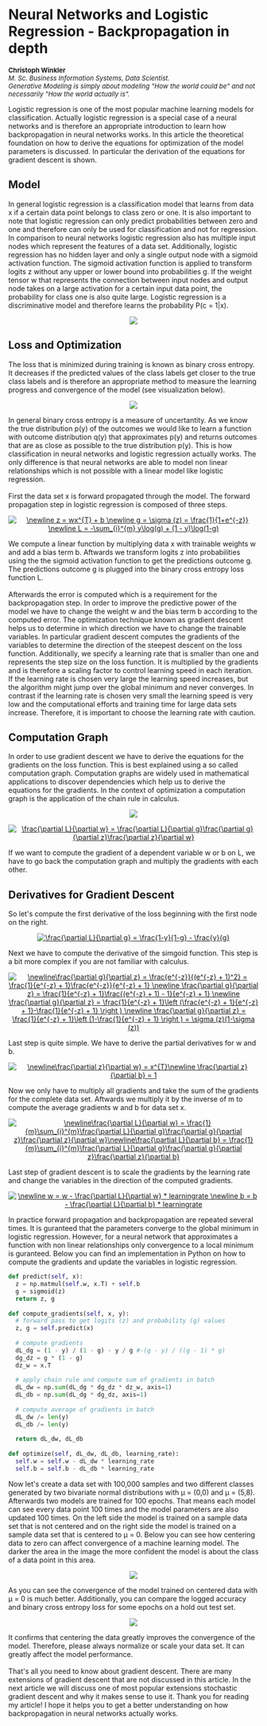 <h1>Neural Networks and Logistic Regression - Backpropagation in depth</h1>
<p align="left" style="font-size:13px;"><b>Christoph Winkler</b><br>
<i>M. Sc. Business Information Systems, Data Scientist.<br>
Generative Modeling is simply about modeling "How the world could be" and not necessarily "How the world actually is".</i></p>

Logistic regression is one of the most popular machine learning models for classification. Actually logistic regression is a special case of a neural networks and is therefore an appropriate introduction to learn how backpropagation in neural networks works. In this article the theoretical foundation on how to derive the equations for optimization of the model parameters is discussed. In particular the derivation of the equations for gradient descent is shown. 

<h2>Model</h2>
In general logistic regression is a classification model that learns from data x if a certain data point belongs to class zero or one. It is also important to note that logistic regression can only predict probabilities between zero and one and therefore can only be used for classification and not for regression. In comparison to neural networks logistic regression also has  multiple input nodes which represent the features of a data set. Additionally, logistic regression has no hidden layer and only a single output node with a sigmoid activation function. The sigmoid activation function is applied to transform logits z without any upper or lower bound into probabilities g. If the weight tensor w that represents the connection between input nodes and output node takes on a large activation for a certain input data point, the probability for class one is also quite large. Logistic regression is a discriminative model and therefore learns the probability P(c = 1|x).

<p align="center">
<img src="logistic_regression.png"></img>
</p>

<h2>Loss and Optimization</h2>
The loss that is minimized during training is known as binary cross entropy. It decreases if the predicted values of the class labels get closer to the true class labels and is therefore an appropriate method to measure the learning progress and convergence of the model (see visualization below). 
<p align="center">
<img src="loss.png"></img>
</p>
In general binary cross entropy is a measure of uncertantity. As we know the true distribution p(y) of the outcomes we would like to learn a function with outcome distribution q(y) that approximates p(y) and returns outcomes that are as close as possible to the true distribution p(y). This is how classification in neural networks and logistic regression actually works. The only difference is that neural networks are able to model non linear relationships which is not possible with a linear model like logistic regression.
<br><br>
First the data set x is forward propagated through the model. The forward propagation step in logistic regression is composed of three steps.

<p align="center">
<a href="https://www.codecogs.com/eqnedit.php?latex=\dpi{120}&space;\newline&space;z&space;=&space;wx^{T}&space;&plus;&space;b&space;\newline&space;g&space;=&space;\sigma&space;(z)&space;=&space;\frac{1}{1&plus;e^{-z}}&space;\newline&space;L&space;=&space;-\sum_{i}^{m}&space;y\log(g)&space;&plus;&space;(1&space;-&space;y)\log(1-g)" target="_blank"><img src="https://latex.codecogs.com/gif.latex?\dpi{120}&space;\newline&space;z&space;=&space;wx^{T}&space;&plus;&space;b&space;\newline&space;g&space;=&space;\sigma&space;(z)&space;=&space;\frac{1}{1&plus;e^{-z}}&space;\newline&space;L&space;=&space;-\sum_{i}^{m}&space;y\log(g)&space;&plus;&space;(1&space;-&space;y)\log(1-g)" title="\newline z = wx^{T} + b \newline g = \sigma (z) = \frac{1}{1+e^{-z}} \newline L = -\sum_{i}^{m} y\log(g) + (1 - y)\log(1-g)" /></a>
</p>

We compute a linear function by multiplying data x with trainable weights w and add a bias term b. Aftwards we transform logits z into probabilities using the the sigmoid activation function to get the predictions outcome g. The predictions outcome g is plugged into the binary cross entropy loss function L. <br><br>
Afterwards the error is computed which is a requirement for the backpropagation step. In order to improve the predictive power of the model we have to change the weight w and the bias term b according to the computed error. The optimization technique known as gradient descent helps us to determine in which direction we have to change the trainable variables. In particular gradient descent computes the gradients of the variables to determine the direction of the steepest descent on the loss function. Additionally, we specify a learning rate that is smaller than one and represents the step size on the loss function. It is multiplied by the gradients and is therefore a scaling factor to control learning speed in each iteration. If the learning rate is chosen very large the learning speed increases, but the algorithm might jump over the global minimum and never converges. In contrast if the learning rate is chosen very small the learning speed is very low and the computational efforts and training time for large data sets increase. Therefore, it is important to choose the learning rate with caution. 

<h2>Computation Graph</h2>
In order to use gradient descent we have to derive the equations for the gradients on the loss function. This is best explained using a so called computation graph. Computation graphs are widely used in mathematical applications to discover dependencies which help us to derive the equations for the gradients. In the context of optimization a computation graph is the application of the chain rule in calculus.
<br>
<p align="center">
<img src="computation_graph.png"></img>
</p>

<p align="center">
<a href="https://www.codecogs.com/eqnedit.php?latex=\dpi{120}&space;\frac{\partial&space;L}{\partial&space;w}&space;=&space;\frac{\partial&space;L}{\partial&space;g}\frac{\partial&space;g}{\partial&space;z}\frac{\partial&space;z}{\partial&space;w}" target="_blank"><img src="https://latex.codecogs.com/gif.latex?\dpi{120}&space;\frac{\partial&space;L}{\partial&space;w}&space;=&space;\frac{\partial&space;L}{\partial&space;g}\frac{\partial&space;g}{\partial&space;z}\frac{\partial&space;z}{\partial&space;w}" title="\frac{\partial L}{\partial w} = \frac{\partial L}{\partial g}\frac{\partial g}{\partial z}\frac{\partial z}{\partial w}" /></a>
</p>

If we want to compute the gradient of a dependent variable w or b on L, we have to go back the computation graph and multiply the gradients with each other.

<h2>Derivatives for Gradient Descent</h2>

So let's compute the first derivative of the loss beginning with the first node on the right.

<p align="center">
<a href="https://www.codecogs.com/eqnedit.php?latex=\dpi{120}&space;\frac{\partial&space;L}{\partial&space;g}&space;=&space;\frac{1-y}{1-g}&space;-&space;\frac{y}{g}" target="_blank"><img src="https://latex.codecogs.com/gif.latex?\dpi{120}&space;\frac{\partial&space;L}{\partial&space;g}&space;=&space;\frac{1-y}{1-g}&space;-&space;\frac{y}{g}" title="\frac{\partial L}{\partial g} = \frac{1-y}{1-g} - \frac{y}{g}" /></a>
<p/>

Next we have to compute the derivative of the simgoid function. This step is a bit more complex if you are not familiar with calculus.

<p align="center">
<a href="https://www.codecogs.com/eqnedit.php?latex=\dpi{120}&space;\newline\frac{\partial&space;g}{\partial&space;z}&space;=&space;\frac{e^{-z}}{(e^{-z}&space;&plus;&space;1)^2}&space;=&space;\frac{1}{e^{-z}&space;&plus;&space;1}\frac{e^{-z}}{e^{-z}&space;&plus;&space;1}&space;\newline&space;\frac{\partial&space;g}{\partial&space;z}&space;=&space;\frac{1}{e^{-z}&space;&plus;&space;1}\frac{(e^{-z}&space;&plus;&space;1)&space;-&space;1}{e^{-z}&space;&plus;&space;1}&space;\newline&space;\frac{\partial&space;g}{\partial&space;z}&space;=&space;\frac{1}{e^{-z}&space;&plus;&space;1}\left&space;(\frac{e^{-z}&space;&plus;&space;1}{e^{-z}&space;&plus;&space;1}-\frac{1}{e^{-z}&space;&plus;&space;1}&space;\right&space;)&space;\newline&space;\frac{\partial&space;g}{\partial&space;z}&space;=&space;\frac{1}{e^{-z}&space;&plus;&space;1}\left&space;(1-\frac{1}{e^{-z}&space;&plus;&space;1}&space;\right&space;)&space;=&space;\sigma&space;(z)(1-\sigma&space;(z))" target="_blank"><img src="https://latex.codecogs.com/gif.latex?\dpi{120}&space;\newline\frac{\partial&space;g}{\partial&space;z}&space;=&space;\frac{e^{-z}}{(e^{-z}&space;&plus;&space;1)^2}&space;=&space;\frac{1}{e^{-z}&space;&plus;&space;1}\frac{e^{-z}}{e^{-z}&space;&plus;&space;1}&space;\newline&space;\frac{\partial&space;g}{\partial&space;z}&space;=&space;\frac{1}{e^{-z}&space;&plus;&space;1}\frac{(e^{-z}&space;&plus;&space;1)&space;-&space;1}{e^{-z}&space;&plus;&space;1}&space;\newline&space;\frac{\partial&space;g}{\partial&space;z}&space;=&space;\frac{1}{e^{-z}&space;&plus;&space;1}\left&space;(\frac{e^{-z}&space;&plus;&space;1}{e^{-z}&space;&plus;&space;1}-\frac{1}{e^{-z}&space;&plus;&space;1}&space;\right&space;)&space;\newline&space;\frac{\partial&space;g}{\partial&space;z}&space;=&space;\frac{1}{e^{-z}&space;&plus;&space;1}\left&space;(1-\frac{1}{e^{-z}&space;&plus;&space;1}&space;\right&space;)&space;=&space;\sigma&space;(z)(1-\sigma&space;(z))" title="\newline\frac{\partial g}{\partial z} = \frac{e^{-z}}{(e^{-z} + 1)^2} = \frac{1}{e^{-z} + 1}\frac{e^{-z}}{e^{-z} + 1} \newline \frac{\partial g}{\partial z} = \frac{1}{e^{-z} + 1}\frac{(e^{-z} + 1) - 1}{e^{-z} + 1} \newline \frac{\partial g}{\partial z} = \frac{1}{e^{-z} + 1}\left (\frac{e^{-z} + 1}{e^{-z} + 1}-\frac{1}{e^{-z} + 1} \right ) \newline \frac{\partial g}{\partial z} = \frac{1}{e^{-z} + 1}\left (1-\frac{1}{e^{-z} + 1} \right ) = \sigma (z)(1-\sigma (z))" /></a>
<p/>

Last step is quite simple. We have to derive the partial derivatives for w and b.

<p align="center">
<a href="https://www.codecogs.com/eqnedit.php?latex=\dpi{120}&space;\newline\frac{\partial&space;z}{\partial&space;w}&space;=&space;x^{T}\newline&space;\frac{\partial&space;z}{\partial&space;b}&space;=&space;1" target="_blank"><img src="https://latex.codecogs.com/gif.latex?\dpi{120}&space;\newline\frac{\partial&space;z}{\partial&space;w}&space;=&space;x^{T}\newline&space;\frac{\partial&space;z}{\partial&space;b}&space;=&space;1" title="\newline\frac{\partial z}{\partial w} = x^{T}\newline \frac{\partial z}{\partial b} = 1" /></a>
<p/>

Now we only have to multiply all gradients and take the sum of the gradients for the complete data set. Aftwards we multiply it by the inverse of m to compute the average gradients w and b for data set x.

<p align="center">
<a href="https://www.codecogs.com/eqnedit.php?latex=\dpi{120}&space;\newline\frac{\partial&space;L}{\partial&space;w}&space;=&space;\frac{1}{m}\sum_{i}^{m}\frac{\partial&space;L}{\partial&space;g}\frac{\partial&space;g}{\partial&space;z}\frac{\partial&space;z}{\partial&space;w}\newline\frac{\partial&space;L}{\partial&space;b}&space;=&space;\frac{1}{m}\sum_{i}^{m}\frac{\partial&space;L}{\partial&space;g}\frac{\partial&space;g}{\partial&space;z}\frac{\partial&space;z}{\partial&space;b}" target="_blank"><img src="https://latex.codecogs.com/gif.latex?\dpi{120}&space;\newline\frac{\partial&space;L}{\partial&space;w}&space;=&space;\frac{1}{m}\sum_{i}^{m}\frac{\partial&space;L}{\partial&space;g}\frac{\partial&space;g}{\partial&space;z}\frac{\partial&space;z}{\partial&space;w}\newline\frac{\partial&space;L}{\partial&space;b}&space;=&space;\frac{1}{m}\sum_{i}^{m}\frac{\partial&space;L}{\partial&space;g}\frac{\partial&space;g}{\partial&space;z}\frac{\partial&space;z}{\partial&space;b}" title="\newline\frac{\partial L}{\partial w} = \frac{1}{m}\sum_{i}^{m}\frac{\partial L}{\partial g}\frac{\partial g}{\partial z}\frac{\partial z}{\partial w}\newline\frac{\partial L}{\partial b} = \frac{1}{m}\sum_{i}^{m}\frac{\partial L}{\partial g}\frac{\partial g}{\partial z}\frac{\partial z}{\partial b}" /></a>
</p>

Last step of gradient descent is to scale the gradients by the learning rate and change the variables in the direction of the computed gradients.

<p align="center">
<a href="https://www.codecogs.com/eqnedit.php?latex=\dpi{120}&space;\newline&space;w&space;=&space;w&space;-&space;\frac{\partial&space;L}{\partial&space;w}&space;*&space;learningrate&space;\newline&space;b&space;=&space;b&space;-&space;\frac{\partial&space;L}{\partial&space;b}&space;*&space;learningrate" target="_blank"><img src="https://latex.codecogs.com/gif.latex?\dpi{120}&space;\newline&space;w&space;=&space;w&space;-&space;\frac{\partial&space;L}{\partial&space;w}&space;*&space;learningrate&space;\newline&space;b&space;=&space;b&space;-&space;\frac{\partial&space;L}{\partial&space;b}&space;*&space;learningrate" title="\newline w = w - \frac{\partial L}{\partial w} * learningrate \newline b = b - \frac{\partial L}{\partial b} * learningrate" /></a>
</p>

In practice forward propagation and backpropagation are repeated several times. It is guranteed that the parameters converge to the global minimum in logistic regression. However, for a neural network that approximates a function with non linear relationships only convergence to a local minimum is guranteed. Below you can find an implementation in Python on how to compute the gradients and update the variables in logistic regression.<br>

```python
def predict(self, x):
  z = np.matmul(self.w, x.T) + self.b
  g = sigmoid(z)
  return z, g
    
def compute_gradients(self, x, y):
  # forward pass to get logits (z) and probability (g) values
  z, g = self.predict(x)
        
  # compute gradients
  dL_dg = (1 - y) / (1 - g) - y / g #-(g - y) / ((g - 1) * g)
  dg_dz = g * (1 - g)
  dz_w = x.T
        
  # apply chain rule and compute sum of gradients in batch
  dL_dw = np.sum(dL_dg * dg_dz * dz_w, axis=1)
  dL_db = np.sum(dL_dg * dg_dz, axis=1)
        
  # compute average of gradients in batch
  dL_dw /= len(y)
  dL_db /= len(y)
        
  return dL_dw, dL_db
        
def optimize(self, dL_dw, dL_db, learning_rate):
  self.w = self.w - dL_dw * learning_rate
  self.b = self.b - dL_db * learning_rate
```

Now let's create a data set with 100,000 samples and two different classes generated by two bivariate normal distributions with μ = (0,0) and μ = (5,8). Afterwards two models are trained for 100 epochs. That means each model can see every data point 100 times and the model parameters are also updated 100 times. On the left side the model is trained on a sample data set that is not centered and on the right side the model is trained on a sample data set that is centered to μ = 0. Below you can see how centering data to zero can affect convergence of a machine learning model. The darker the area in the image the more confident the model is about the class of a data point in this area.
<p align="center">
<img src="classification_sample.png"></img>
</p>

As you can see the convergence of the model trained on centered data with μ = 0 is much better. Additionally, you can compare the logged accuracy and binary cross entropy loss for some epochs on a hold out test set.

<p align="center">
<img src="loss_sample.png"></img>
</p>

It confirms that centering the data greatly improves the convergence of the model. Therefore, please always normalize or scale your data set. It can greatly affect the model performance. <br><br>
That's all you need to know about gradient descent. There are many extensions of gradient descent that are not discussed in this article. In the next article we will discuss one of most popular extensions stochastic gradient descent and why it makes sense to use it. Thank you for reading my article! I hope it helps you to get a better understanding on how backpropagation in neural networks actually works.
